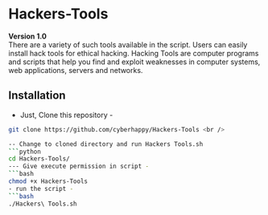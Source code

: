 # Hackers-Tools

**Version 1.0** <br />
There are a variety of such tools available in the script. Users can easily install hack tools for ethical hacking.
Hacking Tools are computer programs and scripts that help you find and exploit weaknesses in computer systems, web applications, servers and networks.
## Installation

- Just, Clone this repository -
```bash
git clone https://github.com/cyberhappy/Hackers-Tools <br />

-- Change to cloned directory and run Hackers Tools.sh 
```python
cd Hackers-Tools/
--- Give execute permission in script -
```bash
chmod +x Hackers-Tools
- run the script -
```bash
./Hackers\ Tools.sh
